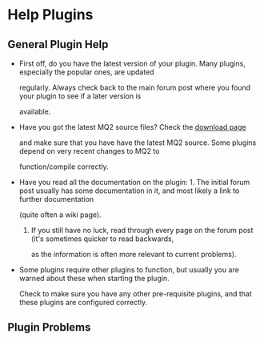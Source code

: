 # Help Plugins

## General Plugin Help

* First off, do you have the latest version of your plugin. Many plugins, especially the popular ones, are updated

  regularly. Always check back to the main forum post where you found your plugin to see if a later version is

  available.

* Have you got the latest MQ2 source files? Check the [download page](https://macroquest2.com/main.php?p=download)

  and make sure that you have have the latest MQ2 source. Some plugins depend on very recent changes to MQ2 to

  function/compile correctly.

* Have you read all the documentation on the plugin: 1. The initial forum post usually has some documentation in it, and most likely a link to further documentation

  (quite often a wiki page).

  1. If you still have no luck, read through every page on the forum post \(it's sometimes quicker to read backwards,

     as the information is often more relevant to current problems\).

* Some plugins require other plugins to function, but usually you are warned about these when starting the plugin.

  Check to make sure you have any other pre-requisite plugins, and that these plugins are configured correctly.

## Plugin Problems

